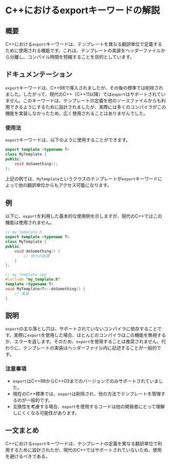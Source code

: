 <!--
Meta Description: # C++におけるexportキーワードの解説 ## 概要 C++における`export`キーワードは、テンプレートを異なる翻訳単位で定義するために使用される機能です。これは、テンプレートの実装をヘッダーファイルから分離し、コンパイル時間を短縮することを目的としています。 ## ドキュメンテーション...
Meta Keywords: export, キーワードは, mytemplate, 現代のc, cpp
-->

# C++におけるexportキーワードの解説

## 概要
C++における`export`キーワードは、テンプレートを異なる翻訳単位で定義するために使用される機能です。これは、テンプレートの実装をヘッダーファイルから分離し、コンパイル時間を短縮することを目的としています。

## ドキュメンテーション
`export`キーワードは、C++98で導入されましたが、その後の標準では削除されました。したがって、現代のC++（C++11以降）では`export`はサポートされていません。このキーワードは、テンプレートの定義を他のソースファイルからも利用できるようにするために設計されましたが、実際には多くのコンパイラがこの機能を実装しなかったため、広く使用されることはありませんでした。

### 使用法
`export`キーワードは、以下のように使用することができます。

```cpp
export template <typename T>
class MyTemplate {
public:
    void doSomething();
};
```

上記の例では、`MyTemplate`というクラスのテンプレートが`export`キーワードによって他の翻訳単位からもアクセス可能になります。

## 例
以下に、`export`を利用した基本的な使用例を示しますが、現代のC++ではこの機能は使用されません。

```cpp
// my_template.h
export template <typename T>
class MyTemplate {
public:
    void doSomething() {
        // 何かの処理
    }
};

// my_template.cpp
#include "my_template.h"
template <typename T>
void MyTemplate<T>::doSomething() {
    // 実装
}
```

## 説明
`export`の主な落とし穴は、サポートされていないコンパイラに依存することです。実際に`export`を使用した場合、ほとんどのコンパイラはこの機能を無視するか、エラーを返します。そのため、`export`を使用することは推奨されません。代わりに、テンプレートの実装はヘッダーファイル内に記述することが一般的です。

### 注意事項
- `export`はC++98からC++03までのバージョンでのみサポートされていました。
- 現在のC++標準では、`export`は削除され、他の方法でテンプレートを管理するのが一般的です。
- 互換性を考慮する場合、`export`を使用するコードは他の開発者にとって理解しにくくなる可能性があります。

## 一文まとめ
C++における`export`キーワードは、テンプレートの定義を異なる翻訳単位で利用するために設計されたが、現代のC++ではサポートされていないため、使用を避けるべきである。